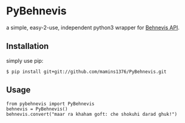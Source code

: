 # PyBehnevis

a simple, easy-2-use, independent python3 wrapper for [Behnevis API](http://www.behnevis.com/api.html).

## Installation

simply use pip:

```
$ pip install git+git://github.com/mamins1376/PyBehnevis.git
```

## Usage

```
from pybehnevis import PyBehnevis
behnevis = PyBehnevis()
behnevis.convert("maar ra khaham goft: che shokuhi darad ghuk!")
```
